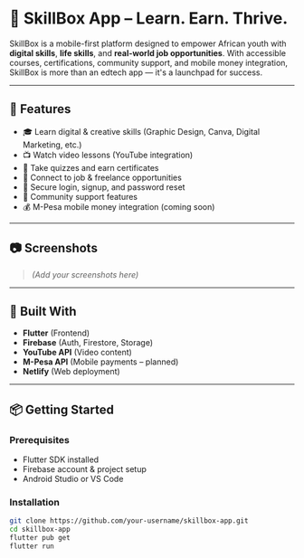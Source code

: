 # 💼 SkillBox App – Learn. Earn. Thrive.

SkillBox is a mobile-first platform designed to empower African youth with **digital skills**, **life skills**, and **real-world job opportunities**. With accessible courses, certifications, community support, and mobile money integration, SkillBox is more than an edtech app — it's a launchpad for success.

---

## 🚀 Features

- 🎓 Learn digital & creative skills (Graphic Design, Canva, Digital Marketing, etc.)
- 📺 Watch video lessons (YouTube integration)
- 📝 Take quizzes and earn certificates
- 💼 Connect to job & freelance opportunities
- 🔐 Secure login, signup, and password reset
- 💬 Community support features
- 💰 M-Pesa mobile money integration (coming soon)

---

## 📷 Screenshots

> *(Add your screenshots here)*

---

## 🧱 Built With

- **Flutter** (Frontend)
- **Firebase** (Auth, Firestore, Storage)
- **YouTube API** (Video content)
- **M-Pesa API** (Mobile payments – planned)
- **Netlify** (Web deployment)

---

## 📦 Getting Started

### Prerequisites

- Flutter SDK installed
- Firebase account & project setup
- Android Studio or VS Code

### Installation

```bash
git clone https://github.com/your-username/skillbox-app.git
cd skillbox-app
flutter pub get
flutter run
